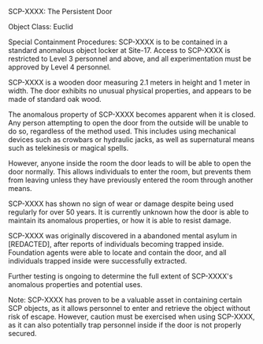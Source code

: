SCP-XXXX: The Persistent Door

Object Class: Euclid

Special Containment Procedures: SCP-XXXX is to be contained in a standard anomalous object locker at Site-17. Access to SCP-XXXX is restricted to Level 3 personnel and above, and all experimentation must be approved by Level 4 personnel.

SCP-XXXX is a wooden door measuring 2.1 meters in height and 1 meter in width. The door exhibits no unusual physical properties, and appears to be made of standard oak wood.

The anomalous property of SCP-XXXX becomes apparent when it is closed. Any person attempting to open the door from the outside will be unable to do so, regardless of the method used. This includes using mechanical devices such as crowbars or hydraulic jacks, as well as supernatural means such as telekinesis or magical spells.

However, anyone inside the room the door leads to will be able to open the door normally. This allows individuals to enter the room, but prevents them from leaving unless they have previously entered the room through another means.

SCP-XXXX has shown no sign of wear or damage despite being used regularly for over 50 years. It is currently unknown how the door is able to maintain its anomalous properties, or how it is able to resist damage.

SCP-XXXX was originally discovered in a abandoned mental asylum in [REDACTED], after reports of individuals becoming trapped inside. Foundation agents were able to locate and contain the door, and all individuals trapped inside were successfully extracted.

Further testing is ongoing to determine the full extent of SCP-XXXX's anomalous properties and potential uses.

Note: SCP-XXXX has proven to be a valuable asset in containing certain SCP objects, as it allows personnel to enter and retrieve the object without risk of escape. However, caution must be exercised when using SCP-XXXX, as it can also potentially trap personnel inside if the door is not properly secured.
